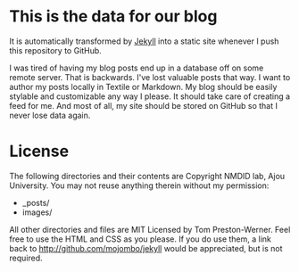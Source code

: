 # This is the data for our blog

It is automatically transformed by [Jekyll](http://github.com/mojombo/jekyll)
into a static site whenever I push this repository to GitHub.

I was tired of having my blog posts end up in a database off
on some remote server. That is backwards.
I've lost valuable posts that way. I want to author my posts locally
in Textile or Markdown. My blog should be easily stylable and
customizable any way I please.
It should take care of creating a feed for me.
And most of all, my site should be stored on GitHub so that
I never lose data again.

# License

The following directories and their contents are Copyright NMDID lab, Ajou University.
You may not reuse anything therein without my permission:
* _posts/
* images/

All other directories and files are MIT Licensed by Tom Preston-Werner. 
Feel free to use the HTML and CSS as you please.
If you do use them, a link back to <http://github.com/mojombo/jekyll> would be appreciated, but is not required.
